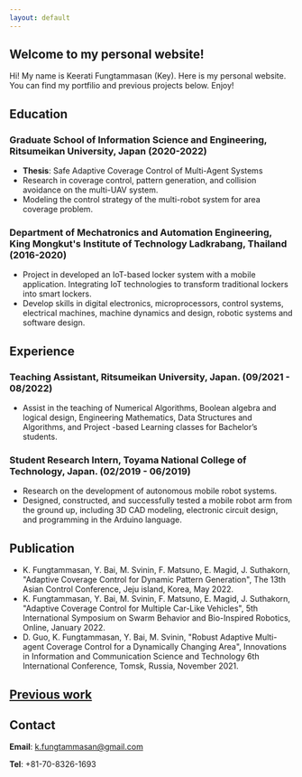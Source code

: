 ```yaml
---
layout: default
---
```


## Welcome to my personal website!
Hi! My name is Keerati Fungtammasan (Key). Here is my personal website. You can find my portfilio and previous projects below. Enjoy!

## Education
### Graduate School of Information Science and Engineering, Ritsumeikan University, Japan (2020-2022)
* **Thesis**: Safe Adaptive Coverage Control of Multi-Agent Systems
* Research in coverage control, pattern generation, and collision avoidance on the multi-UAV system.
* Modeling the control strategy of the multi-robot system for area coverage problem.

### Department of Mechatronics and Automation Engineering, King Mongkut's Institute of Technology Ladkrabang, Thailand (2016-2020)
* Project in developed an IoT-based locker system with a mobile application. Integrating IoT technologies to transform traditional lockers into smart lockers.
* Develop skills in digital electronics, microprocessors, control systems, electrical machines, machine dynamics and design, robotic systems and software design.

## Experience
### Teaching Assistant, Ritsumeikan University, Japan. (09/2021 - 08/2022)
* Assist in the teaching of Numerical Algorithms, Boolean algebra and logical design, Engineering Mathematics, Data Structures and Algorithms, and Project -based Learning classes for Bachelor’s students.

### Student Research Intern, Toyama National College of Technology, Japan. (02/2019 - 06/2019)
* Research on the development of autonomous mobile robot systems.
* Designed, constructed, and successfully tested a mobile robot arm from the ground up, including 3D CAD modeling, electronic circuit design, and programming in the Arduino language.

## Publication
* K. Fungtammasan, Y. Bai, M. Svinin, F. Matsuno, E. Magid, J. Suthakorn, "Adaptive Coverage Control for Dynamic Pattern Generation", The 13th Asian Control Conference, Jeju island, Korea, May 2022.
* K. Fungtammasan, Y. Bai, M. Svinin, F. Matsuno, E. Magid, J. Suthakorn, "Adaptive Coverage Control for Multiple Car-Like Vehicles", 5th International Symposium on Swarm Behavior and Bio-Inspired Robotics, Online, January 2022.
* D. Guo, K. Fungtammasan, Y. Bai, M. Svinin, "Robust Adaptive Multi-agent Coverage Control for a Dynamically Changing Area", Innovations in Information and Communication Science and Technology 6th International Conference, Tomsk, Russia, November 2021.

## [Previous work](https://keeratifts.github.io/previous-works.html)

## Contact
**Email**: k.fungtammasan@gmail.com

**Tel**: +81-70-8326-1693
